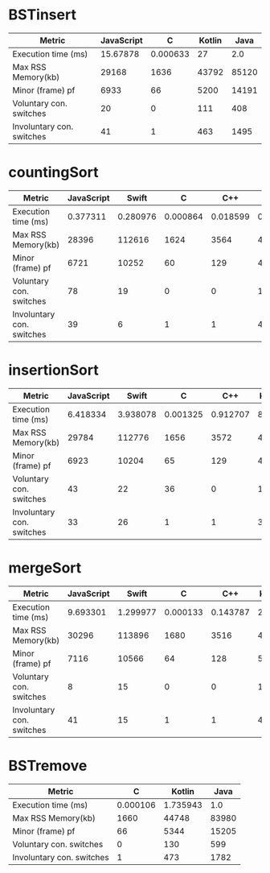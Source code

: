 
#  BSTinsert 

| Metric | JavaScript | C | Kotlin | Java | 
| - |  - |  - |  - |  - | 
| Execution time (ms) | 15.67878  | 0.000633  | 27  | 2.0  | 
| Max RSS Memory(kb) | 29168  | 1636  | 43792  | 85120  | 
| Minor (frame) pf | 6933  | 66  | 5200  | 14191  | 
| Voluntary con. switches | 20  | 0  | 111  | 408  | 
| Involuntary con. switches | 41  | 1  | 463  | 1495  | 

#  countingSort 

| Metric | JavaScript | Swift | C | C++ | Kotlin | Java | 
| - |  - |  - |  - |  - |  - |  - | 
| Execution time (ms) | 0.377311  | 0.280976  | 0.000864  | 0.018599  | 0.324037  | 0.375  | 
| Max RSS Memory(kb) | 28396  | 112616  | 1624  | 3564  | 40348  | 84820  | 
| Minor (frame) pf | 6721  | 10252  | 60  | 129  | 4076  | 14437  | 
| Voluntary con. switches | 78  | 19  | 0  | 0  | 139  | 682  | 
| Involuntary con. switches | 39  | 6  | 1  | 1  | 432  | 1463  | 

#  insertionSort 

| Metric | JavaScript | Swift | C | C++ | Kotlin | Java | 
| - |  - |  - |  - |  - |  - |  - | 
| Execution time (ms) | 6.418334  | 3.938078  | 0.001325  | 0.912707  | 8  | 9.0  | 
| Max RSS Memory(kb) | 29784  | 112776  | 1656  | 3572  | 40648  | 85656  | 
| Minor (frame) pf | 6923  | 10204  | 65  | 129  | 4136  | 14670  | 
| Voluntary con. switches | 43  | 22  | 36  | 0  | 100  | 659  | 
| Involuntary con. switches | 33  | 26  | 1  | 1  | 350  | 1367  | 

#  mergeSort 

| Metric | JavaScript | Swift | C | C++ | Kotlin | Java | 
| - |  - |  - |  - |  - |  - |  - | 
| Execution time (ms) | 9.693301  | 1.299977  | 0.000133  | 0.143787  | 25  | 3.0  | 
| Max RSS Memory(kb) | 30296  | 113896  | 1680  | 3516  | 43956  | 84752  | 
| Minor (frame) pf | 7116  | 10566  | 64  | 128  | 5164  | 14979  | 
| Voluntary con. switches | 8  | 15  | 0  | 0  | 127  | 570  | 
| Involuntary con. switches | 41  | 15  | 1  | 1  | 436  | 1673  | 

#  BSTremove 

| Metric | C | Kotlin | Java | 
| - |  - |  - |  - | 
| Execution time (ms) | 0.000106  | 1.735943  | 1.0  | 
| Max RSS Memory(kb) | 1660  | 44748  | 83980  | 
| Minor (frame) pf | 66  | 5344  | 15205  | 
| Voluntary con. switches | 0  | 130  | 599  | 
| Involuntary con. switches | 1  | 473  | 1782  | 

